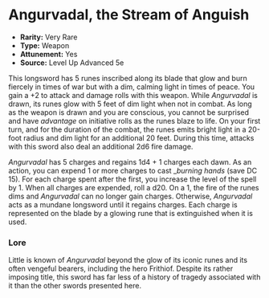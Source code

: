 # Angurvadal, the Stream of Anguish

- **Rarity:** Very Rare
- **Type:** Weapon
- **Attunement:** Yes
- **Source:** Level Up Advanced 5e

This longsword has 5 runes inscribed along its blade that glow and burn fiercely in times of war but with a dim, calming light in times of peace. You gain a +2 to attack and damage rolls with this weapon. While _Angurvadal_ is drawn, its runes glow with 5 feet of dim light when not in combat. As long as the weapon is drawn and you are conscious, you cannot be surprised and have _advantage_  on initiative rolls as the runes blaze to life. On your first turn, and for the duration of the combat, the runes emits bright light in a 20-foot radius and dim light for an additional 20 feet. During this time, attacks with this sword also deal an additional 2d6 fire damage.

_Angurvadal_ has 5 charges and regains 1d4 + 1 charges each dawn. As an action, you can expend 1 or more charges to cast __burning hands_  (save DC 15). For each charge spent after the first, you increase the level of the spell by 1\. When all charges are expended, roll a d20\. On a 1, the fire of the runes dims and _Angurvadal_ can no longer gain charges. Otherwise, _Angurvadal_ acts as a mundane longsword until it regains charges. Each charge is represented on the blade by a glowing rune that is extinguished when it is used.

### Lore

Little is known of _Angurvadal_ beyond the glow of its iconic runes and its often vengeful bearers, including the hero Frithiof. Despite its rather imposing title, this sword has far less of a history of tragedy associated with it than the other swords presented here.

